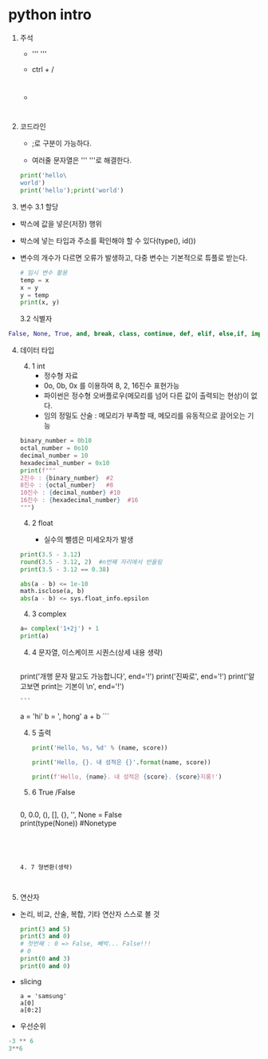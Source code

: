 # python intro

1. 주석 
   - ''' '''
   
   - ctrl + /
   
   - #
   
     
   
2. 코드라인

   - ;로 구분이 가능하다.

   - 여러줄 문자열은 ''' '''로 해결한다.

   ```python
   print('hello\
   world')
   print('hello');print('world')
   ```

3. 변수
 3.1 할당
 - 박스에 값을 넣은(저장) 행위

 - 박스에 넣는 타입과 주소를 확인해야 할 수 있다(type(), id())

 - 변수의 개수가 다르면 오류가 발생하고, 다중 변수는 기본적으로 튜플로 받는다.

   ```python
   # 임시 변수 활용
   temp = x
   x = y 
   y = temp
   print(x, y)
   ```

   
   
    3.2 식별자

 ```python
False, None, True, and, break, class, continue, def, elif, else,if, import, in, return, try
 ```



4. 데이터 타입

   4. 1  int
      - 정수형 자료
      - 0o, 0b, 0x 를 이용하여 8, 2, 16진수 표현가능
      - 파이썬은 정수형 오버플로우(메모리를 넘어 다른 값이 출력되는 현상)이 없다.
      - 임의 정밀도 산술 : 메모리가 부족할 때, 메모리를 유동적으로 끌어오는 기능

   ```python
   binary_number = 0b10
   octal_number = 0o10
   decimal_number = 10
   hexadecimal_number = 0x10
   print(f"""
   2진수 : {binary_number}  #2
   8진수 : {octal_number}   #8
   10진수 : {decimal_number} #10 
   16진수 : {hexadecimal_number}  #16
   """)
   ```

   

   4. 2 float

      - 실수의 뺄셈은 미세오차가 발생

    ```python
   print(3.5 - 3.12)
   round(3.5 - 3.12, 2)  #n번째 자리에서 반올림
   print(3.5 - 3.12 == 0.38)
   
   abs(a - b) <= 1e-10
   math.isclose(a, b)
   abs(a - b) <= sys.float_info.epsilon
    ```

   

    4. 3 complex

   ```python
   a= complex('1+2j') + 1
   print(a)
   ```

   

    4. 4 문자열, 이스케이프 시퀀스(상세 내용 생략)

       ```python
    print('개행 문자 말고도 가능합니다', end='!')
       print('진짜로', end='!')
    print('알고보면 print는 기본이 \\n', end='!')
       
       ```
   
    a = 'hi'
       b = ', hong'
       a + b
       ```
       
       
   
   4. 5 출력
   
      ````python
      print('Hello, %s, %d' % (name, score))
      
      print('Hello, {}. 내 성적은 {}'.format(name, score))
      
      print(f'Hello, {name}. 내 성적은 {score}. {score}지롱!')
      ````
   
   4. 6 True /False
   
      ````python
   0, 0.0, (), [], {}, '', None = False   
   print(type(None))  #Nonetype
      ````
   



   4. 7 형변환(생략)

      

5.  연산자

   - 논리, 비교, 산술, 복합, 기타 연산자 스스로 볼 것

     ```python
     print(3 and 5)
     print(3 and 0)
     # 첫번째 : 0 => False, 빼박... False!!!
     # 0 
     print(0 and 3)
     print(0 and 0)
     ```

   - slicing

     ```
     a = 'samsung'
     a[0]
     a[0:2]
     ```

   - 우선순위

   ```python
   -3 ** 6
   3**6
   ```

   